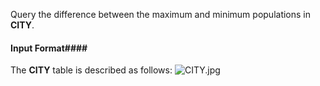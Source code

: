 Query the difference between the maximum and minimum populations in __CITY__.

#### Input Format#### 

The __CITY__ table is described as follows: ![CITY.jpg](https://s3.amazonaws.com/hr-challenge-images/8137/1449729804-f21d187d0f-CITY.jpg)
